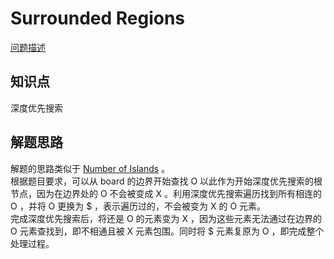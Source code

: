# Surrounded Regions

[问题描述](https://leetcode.com/problems/surrounded-regions/)

## 知识点

深度优先搜索

## 解题思路

解题的思路类似于 [Number of Islands](https://github.com/bingzhong-project/leetcode/blob/master/algorithms/number-of-islands/solutions.md) 。  
根据题目要求，可以从 board 的边界开始查找 O 以此作为开始深度优先搜索的根节点，因为在边界处的 O 不会被变成 X 。利用深度优先搜索遍历找到所有相连的 O ，并将 O 更换为 \$ ，表示遍历过的，不会被变为 X 的 O 元素。  
完成深度优先搜索后，将还是 O 的元素变为 X ，因为这些元素无法通过在边界的 O 元素查找到，即不相通且被 X 元素包围。同时将 \$ 元素复原为 O ，即完成整个处理过程。
